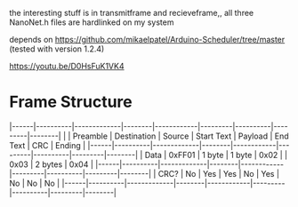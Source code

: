 the interesting stuff is in transmitframe and recieveframe,, all three NanoNet.h files are hardlinked on my system

depends on https://github.com/mikaelpatel/Arduino-Scheduler/tree/master (tested with version 1.2.4)

https://youtu.be/D0HsFuK1VK4

# Frame Structure
|------|----------|-------------|--------|------------|---------|----------|---------|--------|
|      | Preamble | Destination | Source | Start Text | Payload | End Text | CRC     | Ending |
|------|----------|-------------|--------|------------|---------|----------|---------|--------|
| Data | 0xFF01   | 1 byte      | 1 byte | 0x02       |         | 0x03     | 2 bytes | 0x04   |
|------|----------|-------------|--------|------------|---------|----------|---------|--------|
| CRC? | No       | Yes         | Yes    | No         | Yes     | No       | No      | No     |
|------|----------|-------------|--------|------------|---------|----------|---------|--------|

